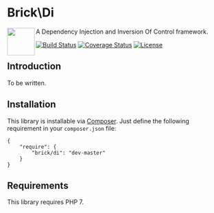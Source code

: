 Brick\Di
========

<img src="https://raw.githubusercontent.com/brick/brick/master/logo.png" alt="" align="left" height="64">

A Dependency Injection and Inversion Of Control framework.

[![Build Status](https://secure.travis-ci.org/brick/di.svg?branch=master)](http://travis-ci.org/brick/di)
[![Coverage Status](https://coveralls.io/repos/brick/di/badge.svg?branch=master)](https://coveralls.io/r/brick/di?branch=master)
[![License](https://img.shields.io/badge/license-MIT-blue.svg)](http://opensource.org/licenses/MIT)

Introduction
------------

To be written.

Installation
------------

This library is installable via [Composer](https://getcomposer.org/).
Just define the following requirement in your `composer.json` file:

    {
        "require": {
            "brick/di": "dev-master"
        }
    }

Requirements
------------

This library requires PHP 7.
